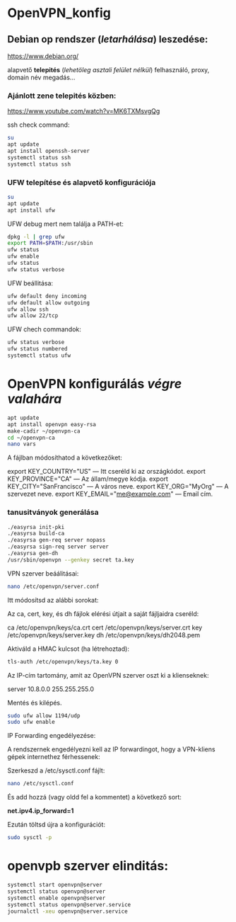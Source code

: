 # OpenVPN_konfig

## Debian op rendszer (*letarhálása*) leszedése:

https://www.debian.org/

alapvető __telepités__ (*lehetöleg asztali felület nélkül*) felhasználó, proxy, domain név megadás...
### Ajánlott zene telepités közben:

https://www.youtube.com/watch?v=MK6TXMsvgQg

ssh check command:

```bash
su
apt update
apt install openssh-server
systemctl status ssh
systemctl status ssh
```
### UFW telepítése és alapvető konfigurációja

```bash
su
apt update
apt install ufw
```

UFW debug mert nem találja a PATH-et:

```bash
dpkg -l | grep ufw
export PATH=$PATH:/usr/sbin
ufw status
ufw enable
ufw status
ufw status verbose
```

UFW beállitása:

```bash
ufw default deny incoming
ufw default allow outgoing
ufw allow ssh
ufw allow 22/tcp
```

UFW chech commandok:


```bash
ufw status verbose
ufw status numbered
systemctl status ufw
```

# OpenVPN konfigurálás *végre valahára*

```bash
apt update
apt install openvpn easy-rsa
make-cadir ~/openvpn-ca
cd ~/openvpn-ca
nano vars
```
A fájlban módosíthatod a következőket:

export KEY_COUNTRY="US" — Itt cseréld ki az országkódot.
export KEY_PROVINCE="CA" — Az állam/megye kódja.
export KEY_CITY="SanFrancisco" — A város neve.
export KEY_ORG="MyOrg" — A szervezet neve.
export KEY_EMAIL="me@example.com" — Email cím.

### tanusitványok generálása

```bash
./easyrsa init-pki
./easyrsa build-ca
./easyrsa gen-req server nopass
./easyrsa sign-req server server
./easyrsa gen-dh
/usr/sbin/openvpn --genkey secret ta.key
```

VPN szerver beáálitásai:


```bash
nano /etc/openvpn/server.conf
```

Itt módosítsd az alábbi sorokat:

Az ca, cert, key, és dh fájlok elérési útjait a saját fájljaidra cseréld:

ca /etc/openvpn/keys/ca.crt
cert /etc/openvpn/keys/server.crt
key /etc/openvpn/keys/server.key
dh /etc/openvpn/keys/dh2048.pem

Aktiváld a HMAC kulcsot (ha létrehoztad):

```bash
tls-auth /etc/openvpn/keys/ta.key 0
```

Az IP-cím tartomány, amit az OpenVPN szerver oszt ki a klienseknek:

server 10.8.0.0 255.255.255.0

Mentés és kilépés.

```bash
sudo ufw allow 1194/udp
sudo ufw enable
```

IP Forwarding engedélyezése:

A rendszernek engedélyezni kell az IP forwardingot, hogy a VPN-kliens gépek internethez férhessenek:

Szerkeszd a /etc/sysctl.conf fájlt:
```bash
nano /etc/sysctl.conf
```
És add hozzá (vagy oldd fel a kommentet) a következő sort:

__net.ipv4.ip_forward=1__

Ezután töltsd újra a konfigurációt:

```bash
sudo sysctl -p
```

# openvpb szerver elinditás:

```bash
systemctl start openvpn@server
systemctl status openvpn@server
systemctl enable openvpn@server
systemctl status openvpn@server.service
journalctl -xeu openvpn@server.service
```




